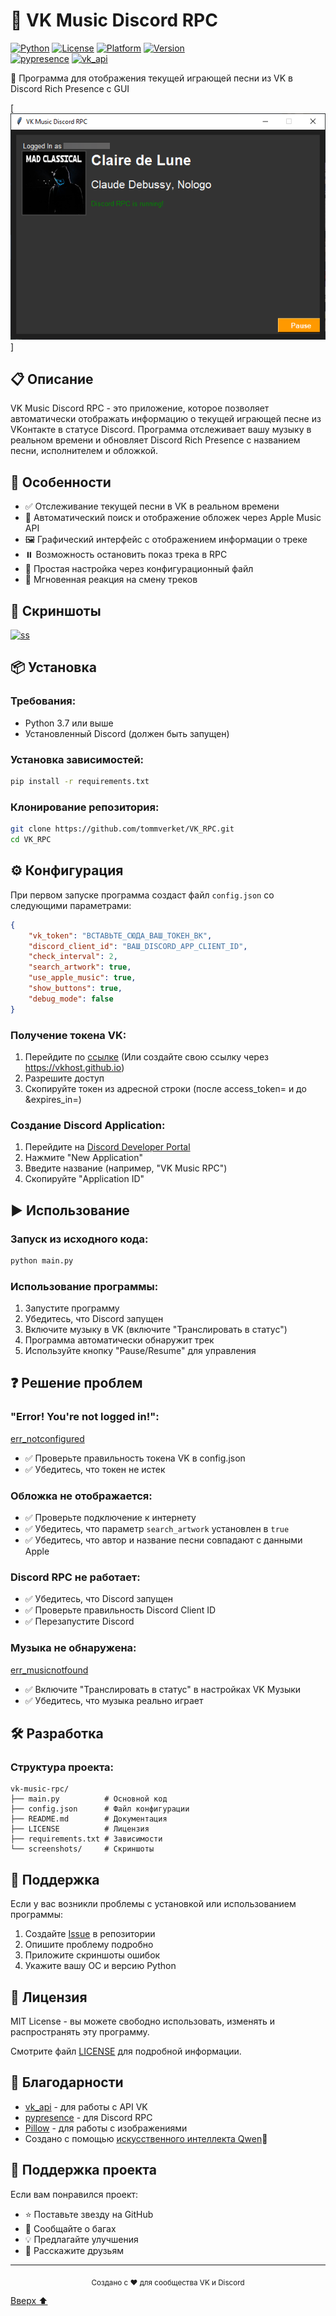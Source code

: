# 🎵 VK Music Discord RPC

[![Python](https://img.shields.io/badge/python-3.7%2B-blue)](https://www.python.org/)
[![License](https://img.shields.io/badge/license-MIT-green)](LICENSE)
[![Platform](https://img.shields.io/badge/platform-windows%20%7C%20macos%20%7C%20linux-lightgrey)](https://github.com/)
[![Version](https://img.shields.io/badge/version-1.0.0-blue)](https://github.com/)  
[![pypresence](https://img.shields.io/badge/using-pypresence-00bb88.svg?style=for-the-badge&logo=discord&logoWidth=20)](https://github.com/qwertyquerty/pypresence)
[![vk_api](https://img.shields.io/badge/using-vk_api-00bb88.svg?style=for-the-badge&logo=vk&logoWidth=20)](https://github.com/python273/vk_api)

🎵 Программа для отображения текущей играющей песни из VK в Discord Rich Presence с GUI

[![VK Music RPC Demo](https://github.com/tommeverket/VK_RPC/blob/main/screenshots/GUI_preview_working_running.png)]

## 📋 Описание

VK Music Discord RPC - это приложение, которое позволяет автоматически отображать информацию о текущей играющей песне из VKонтакте в статусе Discord. Программа отслеживает вашу музыку в реальном времени и обновляет Discord Rich Presence с названием песни, исполнителем и обложкой.

## 🌟 Особенности

- ✅ Отслеживание текущей песни в VK в реальном времени
- 🎨 Автоматический поиск и отображение обложек через Apple Music API
- 🖼️ Графический интерфейс с отображением информации о треке
- ⏸️ Возможность остановить показ трека в RPC
- 🔧 Простая настройка через конфигурационный файл
- 🔄 Мгновенная реакция на смену треков

## 📸 Скриншоты

[![ss](https://img.shields.io/badge/view-screenshots-blue&logoWidth=60)](https://github.com/tommeverket/VK_RPC/tree/main/screenshots)

## 📦 Установка

### Требования:
- Python 3.7 или выше
- Установленный Discord (должен быть запущен)

### Установка зависимостей:
```bash
pip install -r requirements.txt
```

### Клонирование репозитория:
```bash
git clone https://github.com/tommverket/VK_RPC.git
cd VK_RPC
```

## ⚙️ Конфигурация

При первом запуске программа создаст файл `config.json` со следующими параметрами:

```json
{
    "vk_token": "ВСТАВЬТЕ_СЮДА_ВАШ_ТОКЕН_ВК",
    "discord_client_id": "ВАШ_DISCORD_APP_CLIENT_ID",
    "check_interval": 2,
    "search_artwork": true,
    "use_apple_music": true,
    "show_buttons": true,
    "debug_mode": false
}
```

### Получение токена VK:
1. Перейдите по [ссылке](https://oauth.vk.com/oauth/authorize?client_id=6121396&scope=1115144&redirect_uri=https://oauth.vk.com/blank.html&display=page&response_type=token&revoke=1&slogin_h=1c303149381fdfa4ab.b807112eee8a0f0a20&__q_hash=172f249acc3b5044585b64397c2acbb6)
(Или создайте свою ссылку через https://vkhost.github.io)
2. Разрешите доступ
3. Скопируйте токен из адресной строки (после access_token= и до &expires_in=)

### Создание Discord Application:
1. Перейдите на [Discord Developer Portal](https://discord.com/developers/applications)
2. Нажмите "New Application"
3. Введите название (например, "VK Music RPC")
4. Скопируйте "Application ID"

## ▶️ Использование

### Запуск из исходного кода:
```bash
python main.py
```

### Использование программы:
1. Запустите программу
2. Убедитесь, что Discord запущен
3. Включите музыку в VK (включите "Транслировать в статус")
4. Программа автоматически обнаружит трек
5. Используйте кнопку "Pause/Resume" для управления


## ❓ Решение проблем

### "Error! You're not logged in!":
[err_notconfigured](https://github.com/tommeverket/VK_RPC/blob/main/screenshots/GUI_error_notconfigured.png)
- ✅ Проверьте правильность токена VK в config.json
- ✅ Убедитесь, что токен не истек

### Обложка не отображается:
- ✅ Проверьте подключение к интернету
- ✅ Убедитесь, что параметр `search_artwork` установлен в `true`
- ✅ Убедитесь, что автор и название песни совпадают с данными Apple

### Discord RPC не работает:
- ✅ Убедитесь, что Discord запущен
- ✅ Проверьте правильность Discord Client ID
- ✅ Перезапустите Discord

### Музыка не обнаружена:
[err_musicnotfound](https://github.com/tommeverket/VK_RPC/blob/main/screenshots/GUI_error_musicnotfound.png)
- ✅ Включите "Транслировать в статус" в настройках VK Музыки
- ✅ Убедитесь, что музыка реально играет

## 🛠️ Разработка

### Структура проекта:
```
vk-music-rpc/
├── main.py          # Основной код
├── config.json      # Файл конфигурации
├── README.md        # Документация
├── LICENSE          # Лицензия
├── requirements.txt # Зависимости
└── screenshots/     # Скриншоты
```

## 🤝 Поддержка

Если у вас возникли проблемы с установкой или использованием программы:

1. Создайте [Issue](https://github.com/username/repo/issues) в репозитории
2. Опишите проблему подробно
3. Приложите скриншоты ошибок
4. Укажите вашу ОС и версию Python

## 📄 Лицензия

MIT License - вы можете свободно использовать, изменять и распространять эту программу.

Смотрите файл [LICENSE](LICENSE) для подробной информации.

## 🙏 Благодарности

- [vk_api](https://github.com/python273/vk_api) - для работы с API VK
- [pypresence](https://github.com/qwertyquerty/pypresence) - для Discord RPC
- [Pillow](https://github.com/python-pillow/Pillow) - для работы с изображениями
- Создано с помощью [искусственного интеллекта Qwen](https://chat.qwen.ai)🤖

## 🚀 Поддержка проекта

Если вам понравился проект:
- ⭐ Поставьте звезду на GitHub
- 🐛 Сообщайте о багах
- 💡 Предлагайте улучшения
- 📢 Расскажите друзьям

---

<div align="center">
  <sub>Создано с ❤️ для сообщества VK и Discord</sub>
</div>

[Вверх ⬆️](#vk-music-discord-rpc)
